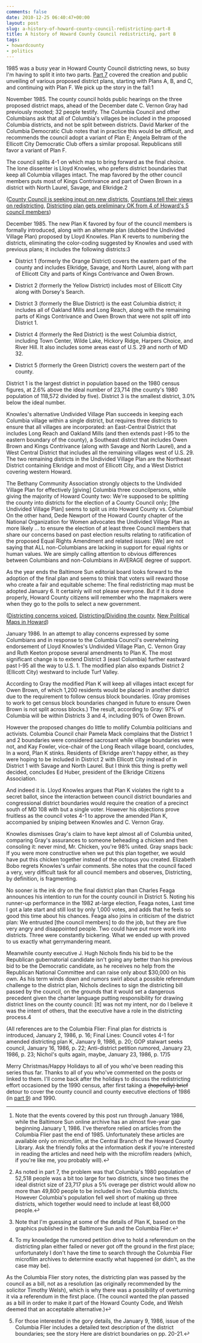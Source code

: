 ```yaml
---
comments: false
date: 2010-12-25 06:40:47+00:00
layout: post
slug: a-history-of-howard-county-council-redistricting-part-8
title: A history of Howard County Council redistricting, part 8
tags:
- howardcounty
- politics
---
```


1985 was a busy year in Howard County Council districting news, so busy I'm having to split it into two parts. [Part 7](/2010/12/24/a-history-of-howard-county-council-redistricting-part-7/) covered the creation and public unveiling of various proposed district plans, starting with Plans A, B, and C, and continuing with Plan F. We pick up the story in the fall:1

November 1985. The county council holds public hearings on the three proposed district maps, ahead of the December date C. Vernon Gray had previously mooted; 32 people testify. The Columbia Council and other Columbians ask that all of Columbia's villages be included in the proposed Columbia districts, and not be split between districts. David Marker of the Columbia Democratic Club notes that in practice this would be difficult, and recommends the council adopt a variant of Plan E; Angela Beltram of the Ellicott City Democratic Club offers a similar proposal. Republicans still favor a variant of Plan F.

The council splits 4-1 on which map to bring forward as the final choice. The lone dissenter is Lloyd Knowles, who prefers district boundaries that keep all Columbia villages intact. The map favored by the other council members puts most of Kings Contrivance and part of Owen Brown in a district with North Laurel, Savage, and Elkridge.2

([County Council is seeking input on new districts](http://pqasb.pqarchiver.com/baltsun/access/1865442422.html?FMT=ABS&FMTS=ABS:AI&type=historic&date=Nov+3%2C+1985&author=&pub=The+Sun+%281837-1985%29&desc=County+Council+is+seeking+input+on+new+districts), [Countians tell their views on redistricting](http://pqasb.pqarchiver.com/baltsun/access/1878618392.html?FMT=ABS&FMTS=ABS:AI&type=historic&date=Nov+10%2C+1985&author=William+F+Zorzi+Jr&pub=The+Sun+%281837-1985%29&desc=Countians+tell+their+views+on+redisricting), [Districting plan gets preliminary OK from 4 of Howard's 5 council members](http://pqasb.pqarchiver.com/baltsun/access/1878623412.html?FMT=ABS&FMTS=ABS:AI&type=historic&date=Nov+15%2C+1985&author=Michael+J+Clark&pub=The+Sun+%281837-1985%29&desc=Districting+plan+gets+preliminary+OK+from+4+of+Howard%27s+5+council+members))

December 1985. The new Plan K favored by four of the council members is formally introduced, along with an alternate plan (dubbed the Undivided Village Plan) proposed by Lloyd Knowles. Plan K reverts to numbering the districts, eliminating the color-coding suggested by Knowles and used with previous plans; it includes the following districts:3




  * District 1 (formerly the Orange District) covers the eastern part of the county and includes Elkridge, Savage, and North Laurel, along with part of Ellicott City and parts of Kings Contrivance and Owen Brown.


  * District 2 (formerly the Yellow District) includes most of Ellicott City along with Dorsey's Search.


  * District 3 (formerly the Blue District) is the east Columbia district; it includes all of Oakland Mills and Long Reach, along with the remaining parts of Kings Contrivance and Owen Brown that were not split off into District 1.


  * District 4 (formerly the Red District) is the west Columbia district, including Town Center, Wilde Lake, Hickory Ridge, Harpers Choice, and River Hill. It also includes some areas east of U.S. 29 and north of MD 32.


  * District 5 (formerly the Green District) covers the western part of the county.


District 1 is the largest district in population based on the 1980 census figures, at 2.6% above the ideal number of 23,714 (the county's 1980 population of 118,572 divided by five). District 3 is the smallest district, 3.0% below the ideal number.

Knowles's alternative Undivided Village Plan succeeds in keeping each Columbia village within a single district, but requires three districts to ensure that all villages are incorporated: an East-Central District that includes Long Reach and Oakland Mills (and then extends past I-95 to the eastern boundary of the county), a Southeast district that includes Owen Brown and Kings Contrivance (along with Savage and North Laurel), and a West Central District that includes all the remaining villages west of U.S. 29. The two remaining districts in the Undivided Village Plan are the Northeast District containing Elkridge and most of Ellicott City, and a West District covering western Howard.

The Bethany Community Association strongly objects to the Undivided Village Plan for effectively [giving] Columbia three councilpersons, while giving the majority of Howard County two: We're supposed to be splitting the county into districts for the election of a County Council only; [the Undivided Village Plan] seems to split us into Howard County vs. Columbia! On the other hand, Dede Newport of the Howard County chapter of the National Organization for Women advocates the Undivided Village Plan as more likely ... to ensure the election of at least three Council members that share our concerns based on past election results relating to ratification of the proposed Equal Rights Amendment and related issues: [We] are not saying that ALL non-Columbians are lacking in support for equal rights or human values. We are simply calling attention to obvious differences between Columbians and non-Columbians in AVERAGE degree of support.

As the year ends the Baltimore Sun editorial board looks forward to the adoption of the final plan and seems to think that voters will reward those who create a fair and equitable scheme: The final redistricting map must be adopted January 6. It certainly will not please everyone. But if it is done properly, Howard County citizens will remember who the mapmakers were when they go to the polls to select a new government.

([Districting concerns voiced](http://pqasb.pqarchiver.com/baltsun/access/1884608192.html?FMT=CITE&FMTS=CITE:AI&type=historic&date=Dec+15%2C+1985&author=William+F+Zorzi+Jr&pub=The+Sun+%281837-1985%29&desc=Districting+concerns+voiced), [Districting/Dividing the county](http://pqasb.pqarchiver.com/baltsun/access/1865557562.html?FMT=ABS&FMTS=ABS:AI&type=historic&date=Dec+22%2C+1985&author=&pub=The+Sun+%281837-1985%29&desc=Districting%2FDividing+the+county), [New Political Maps in Howard](http://pqasb.pqarchiver.com/baltsun/access/1865580482.html?FMT=ABS&FMTS=ABS:AI&type=historic&date=Dec+30%2C+1985&author=&pub=The+Sun+%281837-1985%29&desc=New+Political+Maps+in+Howard))

January 1986. In an attempt to allay concerns expressed by some Columbians and in response to the Columbia Council's overwhelming endorsement of Lloyd Knowles's Undivided Village Plan, C. Vernon Gray and Ruth Keeton propose several amendments to Plan K. The most significant change is to extend District 3 (east Columbia) further eastward past I-95 all the way to U.S. 1. The modified plan also expands District 2 (Ellicott City) westward to include Turf Valley.

According to Gray the modified Plan K will keep all villages intact except for Owen Brown, of which 1,200 residents would be placed in another district due to the requirement to follow census block boundaries. (Gray promises to work to get census block boundaries changed in future to ensure Owen Brown is not split across blocks.) The result, according to Gray: 97% of Columbia will be within Districts 3 and 4, including 90% of Owen Brown.

However the proposed changes do little to mollify Columbia politicians and activists. Columbia Council chair Pamela Mack complains that the District 1 and 2 boundaries were considered sacrosant while village boundaries were not, and Kay Fowler, vice-chair of the Long Reach village board, concludes, In a word, Plan K stinks. Residents of Elkridge aren't happy either, as they were hoping to be included in District 2 with Ellicott City instead of in District 1 with Savage and North Laurel. But I think this thing is pretty well decided, concludes Ed Huber, president of the Elkridge Citizens Association.

And indeed it is. Lloyd Knowles argues that Plan K violates the right to a secret ballot, since the interaction between council district boundaries and congressional district boundaries would require the creation of a precinct south of MD 108 with but a single voter. However his objections prove fruitless as the council votes 4-1 to approve the amended Plan K, accompanied by sniping between Knowles and C. Vernon Gray.

Knowles dismisses Gray's claim to have kept almost all of Columbia united, comparing Gray's assurances to someone beheading a chicken and then consoling it: never mind, Mr. Chicken, you're 98% united. Gray snaps back: If you were more constructive when we put this plan together, we would have put this chicken together instead of the octopus you created. Elizabeth Bobo regrets Knowles's unfair comments. She notes that the council faced a very, very difficult task for all council members and observes, Districting, by definition, is fragmenting. 

No sooner is the ink dry on the final district plan than Charles Feaga announces his intention to run for the county council in District 5. Noting his runner-up performance in the 1982 at-large election, Feaga notes, Last time I got a late start and still lost by only 1,000 votes, and adds that he feels so good this time about his chances. Feaga also joins in criticism of the district plan: We entrusted [the council members] to do the job, but they are five very angry and disappointed people.  Two could have put more work into districts. Three were constantly bickering. What we ended up with proved to us exactly what gerrymandering meant. 

Meanwhile county executive J. Hugh Nichols finds his bid to be the Republican gubernatorial candidate isn't going any better than his previous bid to be the Democratic candidate, as he receives no help from the Republican National Committee and can raise only about $30,000 on his own. As his term winds down and rumors swirl about a possible referendum challenge to the district plan, Nichols declines to sign the districting bill passed by the council, on the grounds that it would set a dangerous precedent given the charter language putting responsibility for drawing district lines on the county council: [It] was not my intent, nor do I believe it was the intent of others, that the executive have a role in the districting process.4

(All references are to the Columbia Flier: Final plan for districts is introduced, January 2, 1986, p. 16; Final Lines: Council votes 4-1 for amended districting plan K, January 9, 1986, p. 20; GOP stalwart seeks council, January 16, 1986, p. 22; Anti-district petition rumored, January 23, 1986, p. 23; Nichol's quits again, maybe, January 23, 1986, p. 17)5

Merry Christmas/Happy Holidays to all of you who've been reading this series thus far. Thanks to all of you who've commented on the posts or linked to them. I'll come back after the holidays to discuss the redistricting effort occasioned by the 1990 census, after first taking a <del>(hopefully) brief</del> detour to cover the county council and county executive elections of 1986 (in [part 9](/2010/12/25/a-history-of-howard-county-council-redistricting-part-8/)) and 1990.



* * *



1. Note that  the events covered by this post run through January 1986, while the Baltimore Sun online archive has an almost five-year gap beginning January 1, 1986. I've therefore relied on articles from the Columbia Flier past the end of 1985. Unfortunately these articles are available only on microfilm, at the Central Branch of the Howard County Library. Ask the friendly folks at the information desk if you're interested in reading the articles and need help with the microfilm readers (which, if you're like me, you probably will).↩

2. As noted in part 7, the problem was that Columbia's 1980 population of 52,518 people was a bit too large for two districts, since two times the ideal district size of 23,717 plus a 5% overage per district would allow no more than 49,800 people to be included in two Columbia districts. However Columbia's population fell well short of making up three districts, which together would need to include at least 68,000 people.↩

3. Note that I'm guessing at some of the details of Plan K, based on the graphics published in the Baltimore Sun and the Columbia Flier.↩

4. To my knowledge the rumored petition drive to hold a referendum on the districting plan either failed or never got off the ground in the first place; unfortunately I don't have the time to search through the Columbia Flier microfilm archives to determine exactly what happened (or didn't, as the case may be).

As the Columbia Flier story notes, the districting plan was passed by the council as a bill, not as a resolution (as originally recommended by the solicitor Timothy Welsh), which is why there was a possibility of overturning it via a referendum in the first place. (The council wanted the plan passed as a bill in order to make it part of the Howard County Code, and Welsh deemed that an acceptable alternative.)↩

5. For those interested in the gory details, the January 9, 1986, issue of the Columbia Flier includes a detailed text description of the district boundaries; see the story Here are district boundaries on pp. 20-21.↩


